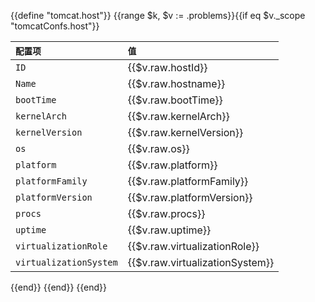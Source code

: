 {{define "tomcat.host"}} {{range $k, $v := .problems}}{{if eq $v._scope "tomcatConfs.host"}}

| `配置项` | `值` |
|:---|:---|
| `ID`                   | {{$v.raw.hostId}}  |
| `Name`                 | {{$v.raw.hostname}}        |
| `bootTime`             | {{$v.raw.bootTime}}         |
| `kernelArch`           | {{$v.raw.kernelArch}}        |
| `kernelVersion`        | {{$v.raw.kernelVersion}}       |
| `os`                   | {{$v.raw.os}}            |
| `platform`             | {{$v.raw.platform}}            |
| `platformFamily`       | {{$v.raw.platformFamily}}            |
| `platformVersion`      | {{$v.raw.platformVersion}}            |
| `procs`                | {{$v.raw.procs}}            |
| `uptime`               | {{$v.raw.uptime}}            |
| `virtualizationRole`   | {{$v.raw.virtualizationRole}}     |
| `virtualizationSystem` | {{$v.raw.virtualizationSystem}}    |
{{end}} {{end}}
{{end}}